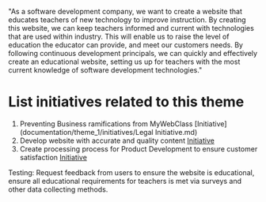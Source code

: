 "As a software development company, we want to create a website that educates teachers of new technology to improve instruction. By creating this website, we can keep teachers informed and current with technologies that are used within industry. This will enable us to raise the level of education the educator can provide, and meet our customers needs. By following continuous development principals, we can quickly and effectively create an educational website, setting us up for teachers with the most current knowledge of software development technologies."



# List initiatives related to this theme
1. Preventing Business ramifications from MyWebClass [Initiative](documentation/theme_1/initiatives/Legal Initiative.md)
2. Develop website with accurate and quality content [Initiative](documentation/theme_1/initiatives/WebsiteCreateInitatives.md)
3. Create processing process for Product Development to ensure customer satisfaction [Initiative](documentation/theme_1/initiatives/DevOpsInititatives.md)

Testing: Request feedback from users to ensure the website is educational, ensure all educational requirements for teachers is met via surveys and other data collecting methods.
